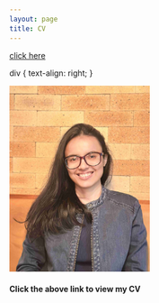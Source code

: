 ```yaml
---
layout: page
title: CV
---
```



[click here](https://maumitabhaumik.github.io/Bhaumik_CV__2023.pdf)

div {
  text-align: right;
}
<div>
<img width="250" height="330" src="CV_photo.jpg">
</div>

<h4>Click the above link to view my CV</h4>




